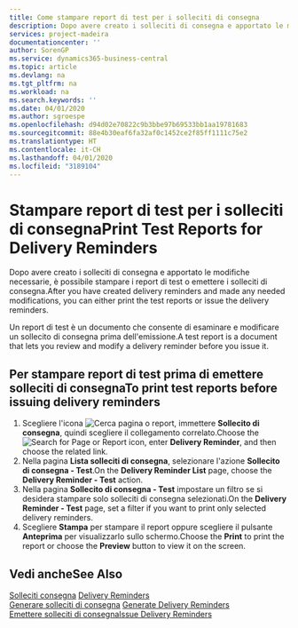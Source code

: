 ```yaml
---
title: Come stampare report di test per i solleciti di consegna
description: Dopo avere creato i solleciti di consegna e apportato le modifiche necessarie, è possibile stampare i report di test o emettere i solleciti di consegna.
services: project-madeira
documentationcenter: ''
author: SorenGP
ms.service: dynamics365-business-central
ms.topic: article
ms.devlang: na
ms.tgt_pltfrm: na
ms.workload: na
ms.search.keywords: ''
ms.date: 04/01/2020
ms.author: sgroespe
ms.openlocfilehash: d94d02e70822c9b3bbe97b69533bb1aa19781683
ms.sourcegitcommit: 88e4b30eaf6fa32af0c1452ce2f85ff1111c75e2
ms.translationtype: HT
ms.contentlocale: it-CH
ms.lasthandoff: 04/01/2020
ms.locfileid: "3189104"
---
```

# <a name="print-test-reports-for-delivery-reminders"></a><span data-ttu-id="99fc1-103">Stampare report di test per i solleciti di consegna</span><span class="sxs-lookup"><span data-stu-id="99fc1-103">Print Test Reports for Delivery Reminders</span></span>
<span data-ttu-id="99fc1-104">Dopo avere creato i solleciti di consegna e apportato le modifiche necessarie, è possibile stampare i report di test o emettere i solleciti di consegna.</span><span class="sxs-lookup"><span data-stu-id="99fc1-104">After you have created delivery reminders and made any needed modifications, you can either print the test reports or issue the delivery reminders.</span></span>  

<span data-ttu-id="99fc1-105">Un report di test è un documento che consente di esaminare e modificare un sollecito di consegna prima dell'emissione.</span><span class="sxs-lookup"><span data-stu-id="99fc1-105">A test report is a document that lets you review and modify a delivery reminder before you issue it.</span></span>  

## <a name="to-print-test-reports-before-issuing-delivery-reminders"></a><span data-ttu-id="99fc1-106">Per stampare report di test prima di emettere solleciti di consegna</span><span class="sxs-lookup"><span data-stu-id="99fc1-106">To print test reports before issuing delivery reminders</span></span>  

1.  <span data-ttu-id="99fc1-107">Scegliere l'icona ![Cerca pagina o report](../../media/ui-search/search_small.png "Icona della funzionalità Cerca pagina o report"), immettere **Sollecito di consegna**, quindi scegliere il collegamento correlato.</span><span class="sxs-lookup"><span data-stu-id="99fc1-107">Choose the ![Search for Page or Report](../../media/ui-search/search_small.png "Search for Page or Report icon") icon, enter **Delivery Reminder**, and then choose the related link.</span></span>  
2.  <span data-ttu-id="99fc1-108">Nella pagina **Lista solleciti di consegna**, selezionare l'azione **Sollecito di consegna - Test**.</span><span class="sxs-lookup"><span data-stu-id="99fc1-108">On the **Delivery Reminder List** page, choose the **Delivery Reminder - Test** action.</span></span>  
3.  <span data-ttu-id="99fc1-109">Nella pagina **Sollecito di consegna - Test** impostare un filtro se si desidera stampare solo solleciti di consegna selezionati.</span><span class="sxs-lookup"><span data-stu-id="99fc1-109">On the **Delivery Reminder - Test** page, set a filter if you want to print only selected delivery reminders.</span></span>  
4.  <span data-ttu-id="99fc1-110">Scegliere **Stampa** per stampare il report oppure scegliere il pulsante **Anteprima** per visualizzarlo sullo schermo.</span><span class="sxs-lookup"><span data-stu-id="99fc1-110">Choose the **Print** to print the report or choose the **Preview** button to view it on the screen.</span></span>  

## <a name="see-also"></a><span data-ttu-id="99fc1-111">Vedi anche</span><span class="sxs-lookup"><span data-stu-id="99fc1-111">See Also</span></span>  
 <span data-ttu-id="99fc1-112">[Solleciti consegna](delivery-reminders.md) </span><span class="sxs-lookup"><span data-stu-id="99fc1-112">[Delivery Reminders](delivery-reminders.md) </span></span>  
 <span data-ttu-id="99fc1-113">[Generare solleciti di consegna](how-to-generate-delivery-reminders.md) </span><span class="sxs-lookup"><span data-stu-id="99fc1-113">[Generate Delivery Reminders](how-to-generate-delivery-reminders.md) </span></span>  
 [<span data-ttu-id="99fc1-114">Emettere solleciti di consegna</span><span class="sxs-lookup"><span data-stu-id="99fc1-114">Issue Delivery Reminders</span></span>](how-to-issue-delivery-reminders.md)
